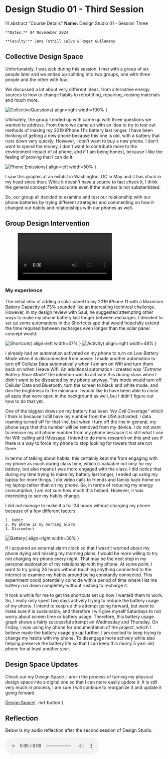 # Design Studio 01 - Third Session 

!!! abstract "Course Details"
    **Name:** Design Studio 01 - Session Three 

    **Dates:** 04 Novemeber 2024 

    **Faculty:** Jana Tothill Calvo & Roger Guilemany

## Collective Design Space 

Unfortunately, I was sick during this session. I met with a group of six people later and we ended up splitting into two groups, one with three people and the other with four. 

We discussed a lot about very different ideas, from alternative energy sources to how to change habits to retrofitting, repairing, reusing materials and much more. 

![CollectiveQuestions](../../images/term1/designstudio/CollectiveDS_Questions.jpg){ align=right width=100% }

Ultimately, the group I ended up with came up with three questions we wanted to address. From there we came up with an idea to try to test out methods of making my 2019 iPhone 11's battery last longer. I have been thinking of getting a new phone because this one is old, with a battery that runs down very quickly. However, I don't want to buy a new phone. I don't want to spend the money, I don't want to contribute more to the environment impact of of phone, and if I am being honest, because I like the feeling of proving that I can do it. 

![Phone Emissions](../../images/term1/designstudio/PhoneEmissions.jpg){ align=left width=50% }

I saw this graphic at an exhibit in Washington, DC in May and it has stuck in my head since then. While it doesn't have a source to fact check it, I think the general concept feels accurate even if the number is not substantiated. 

So, our group all decided to examine and test our relationship with our phone batteries by trying different strategies and commenting on how it changed our habits and relationships with our phones as well. 

<!-- Photo of Collective Design Space  -->

## Group Design Intervention 


<figure markdown="span">
    <video src="https://github.com/user-attachments/assets/8b257dcf-efc2-4dc3-9b80-4bbc1e86ad78" controls="controls" style="max-width: 100%;"></video>
    <figcaption></figcaption>
</figure>

### My experience 

The initial idea of adding a solar panel to my 2019 iPhone 11 with a Maximum Battery Capacity of 73% sounded like an interesting technical challenge. However, in my design review with Saúl, he suggested attempting other ways to make my phone battery last longer between recharges. I decided to set up some automations in the Shortcuts app that would hopefully extend the time required between recharges even longer than the solar panel concept would. 

![Shortcuts](../../images/term1/designstudio/Shortcuts.PNG){ align=left width=47% }
![Activity](../../images/term1/designstudio/Shortcuts.gif){ align=right width=48% }


I already had an automation activated on my phone to turn on *Low Battery Mode* when it is disconnected from power. I made another automation to turn off Cellular Data automatically when I am am on Wifi and turn them back on when I leave Wifi. An additional automation I created was *"Extreme Battery Save Mode"* the intention was to activate this during class when I didn't want to be distracted by my phone anyway. This mode would turn off Cellular Data and Bluetooth, turn the screen to black and white mode, and dim the brightness to the minimum. I would like to have been able to close all apps that were open in the background as well, but I didn't figure out how to do that yet. 

One of the biggest draws on my battery has been *"No Cell Coverage"* which I think is because I still have my number from the USA activated. I data roaming turned off for that line, but when I turn off the line in general, my phone says that this number will be removed from my device. I do not want to remove my old phone number from my phone because it is still what I use for Wifi calling and iMessage. I intend to do more research on this and see if there is a way to force my phone to stop looking for towers that are not there. 

In terms of talking about habits, this certainly kept me from engaging with my phone as much during class time, which is valuable not only for my battery, but also means I was more engaged with the class. I did notice that during my time trying to make my battery last longer, I ended up using my laptop for more things. I did video calls to friends and family back home on my laptop rather than on my phone. So, in terms of reducing my energy consumption, I am not sure how much this helped. However, it was interesting to see my habits change. 

I did not manage to make it a full 24 hours without charging my phone because of a few different factors. 

    1. Habit
    2. My phone is my morning alarm 
    3. Discomfort

![Battery](../../images/term1/designstudio/10battery.PNG){ align=right width=30% }

If I acquired an external alarm clock so that I wasn't worried about my phone dying and missing my morning plans, I would be more willing to try not charging my phone every night. That may be the next step in my personal exploration of my relationship with my phone. At some point, I want to try going 24 hours without touching anything connected to the internet to examine my habits around being constantly connected. This experiment could potentially coincide with a period of time where I let me battery run down completely without rushing to recharge it.  

It took a while for me to get the shortcuts set up how I wanted them to work. So, I really only spent two days actively trying to reduce the battery usage of my phone. I intend to keep up this attempt going forward, but want to make sure it is sustainable, and therefore I will give myself Saturdays to not worry about screen time or battery usage. Therefore, this battery usage graph shows a fairly successful attempt on Wednesday and Thursday. On Friday, I was using my phone for documentation of the project, which I believe made the battery usage go up further. I am excited to keep trying to change my habits with my phone. To disengage more actively while also helping preserve the battery life so that I can keep this nearly 5 year old phone for at least another year. 


## Design Space Updates 

Check out my Design Space. I am in the process of turning my physical design space into a digital one so that I can more easily update it. It is still very much in process, I am sure I will continue to reorganize it and update it going forward. 

[Design Space](../designStudio/designSpace.md){ .md-button }

## Reflection 

Below is my audio reflection after the second session of Design Studio.

  <audio controls src="../../../audio/DesignStudioReflection3.mp3"></audio>

